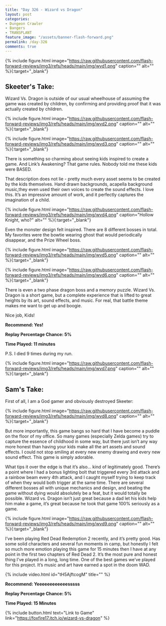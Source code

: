 ```yaml
---
title: "Day 326 - Wizard vs Dragon"
layout: post
categories:
- Dungeon Crawler
- Bangers
- TRANSPLANT
feature_image: "/assets/banner-flash-forward.png"
permalink: /day-326
comments: true
---
```


{% include figure.html image="https://raw.githubusercontent.com/flash-forward-reviews/img3/refs/heads/main/img/wvd1.png" caption="" alt="" %}{:target="_blank"}
 
## Skeeter's Take:

Wizard Vs. Dragon is outside of our usual wheelhouse of assuming the game was created by children, by confirming and providing proof that it was actually created by children. 

{% include figure.html image="https://raw.githubusercontent.com/flash-forward-reviews/img3/refs/heads/main/img/wvd2.png" caption="" alt="" %}{:target="_blank"}

{% include figure.html image="https://raw.githubusercontent.com/flash-forward-reviews/img3/refs/heads/main/img/wvd3.png" caption="" alt="" %}{:target="_blank"}

There is something so charming about seeing kids inspired to create a game. And Link’s Awakening? That game rules. Nobody told me these kids were BASED. 

That description does not lie - pretty much every asset seems to be created by the kids themselves. Hand drawn backgrounds, acapella background music,they even used their own voices to create the sound effects. I love this. It’s an impressive amount of work, and it perfectly captures the imagination of a child. 

{% include figure.html image="https://raw.githubusercontent.com/flash-forward-reviews/img3/refs/heads/main/img/wvd4.png" caption="Hollow Knight, who?" alt="" %}{:target="_blank"}

Even the monster design felt inspired. There are 8 different bosses in total. My favorites were the bowtie wearing ghost that would periodically disappear, and the Prize Wheel boss. 

{% include figure.html image="https://raw.githubusercontent.com/flash-forward-reviews/img3/refs/heads/main/img/wvd5.png" caption="" alt="" %}{:target="_blank"}

{% include figure.html image="https://raw.githubusercontent.com/flash-forward-reviews/img3/refs/heads/main/img/wvd6.png" caption="" alt="" %}{:target="_blank"}

There is even a two phase dragon boss and a memory puzzle. Wizard Vs. Dragon is a short game, but a complete experience that is lifted to great heights by its art, sound effects, and music. For real, that battle theme makes me want to get up and boogie. 

Nice job, Kids! 

**Recommend: Yes!**

**Replay Percentage Chance: 5%**

**Time Played:  11 minutes**

P.S. I died 9 times during my run. 

{% include figure.html image="https://raw.githubusercontent.com/flash-forward-reviews/img3/refs/heads/main/img/wvd7.png" caption="" alt="" %}{:target="_blank"}

## Sam's Take:

First of all, I am a God gamer and obviously destroyed Skeeter:

{% include figure.html image="https://raw.githubusercontent.com/flash-forward-reviews/img3/refs/heads/main/img/wvd8.png" caption="" alt="" %}{:target="_blank"}

But more importantly, this game bangs so hard that I have become a puddle on the floor of my office. So many games (especially Zelda games) try to capture the essence of childhood in some way, but there just isn’t any way more honest than having your kids make all the art assets and sound effects. I could not stop smiling at every new enemy drawing and every new sound effect. This game is simply adorable.

What tips it over the edge is that it’s also... kind of legitimately good. There’s a point where I had a bonus lighting bolt that triggered every 3rd attack and a rainbow beam every 4th attack, and I caught myself trying to keep track of when they would both trigger at the same time. There are several different bosses all with unique mechanics and design, and beating the game without dying would absolutely be a feat, but it would totally be possible. Wizard vs. Dragon isn’t just great because a dad let his kids help him make a game, it’s great because he took that game 100% seriously as a game.

{% include figure.html image="https://raw.githubusercontent.com/flash-forward-reviews/img3/refs/heads/main/img/wvd9.png" caption="" alt="" %}{:target="_blank"}

I’ve been playing Red Dead Redemption 2 recently, and it’s pretty good. Has some solid characters and several fun moments in camp, but honestly I felt so much more emotion playing this game for 15 minutes then I have at any point in the first two chapters of Red Dead 2. It’s the most pure and honest thing I’ve played in a long, long time. One of the best games we’ve played for this project. It’s music and art have earned a spot in the doom WAD.

{% include video.html id="tH5AjftcogM" title="" %}

**Recommend: Yeeeeeeeeeeeesssss**

**Replay Percentage Chance: 5%**

**Time Played: 15 Minutes**

{% include button.html text="Link to Game" link="https://foxfire17.itch.io/wizard-vs-dragon" %}